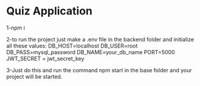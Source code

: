 # Quiz Application

1-npm i

2-to run the project just make a .env file in the backend folder and initialize all these values:
DB_HOST=localhost
DB_USER=root
DB_PASS=mysql_password
DB_NAME=your_db_name
PORT=5000
JWT_SECRET = jwt_secret_key

3-Just do this and run the command npm start in the base folder and your project will be started.